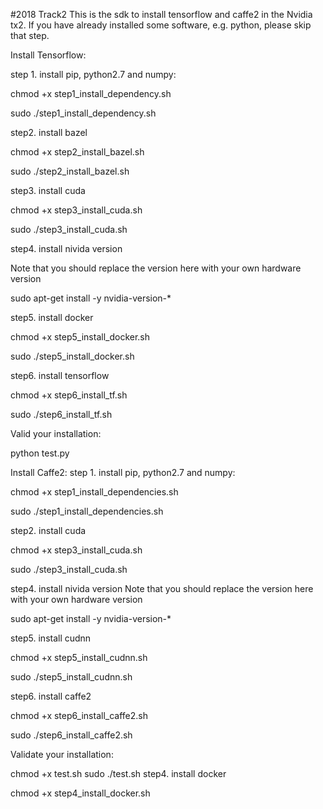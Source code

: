 #2018 Track2
This is the sdk to install tensorflow and caffe2 in the Nvidia tx2. If you have already installed some software, e.g. python, please skip that step.

Install Tensorflow:

step 1. install pip, python2.7 and numpy:

chmod +x step1_install_dependency.sh

sudo ./step1_install_dependency.sh

step2. install bazel

chmod +x step2_install_bazel.sh

sudo ./step2_install_bazel.sh

step3. install cuda

chmod +x step3_install_cuda.sh

sudo ./step3_install_cuda.sh

step4. install nivida version

Note that you should replace the version here with your own hardware version

sudo apt-get install -y nvidia-version-*

step5. install docker

chmod +x step5_install_docker.sh

sudo ./step5_install_docker.sh

step6. install tensorflow

chmod +x step6_install_tf.sh

sudo ./step6_install_tf.sh

Valid your installation:

python test.py

Install Caffe2: step 1. install pip, python2.7 and numpy:

chmod +x step1_install_dependencies.sh

sudo ./step1_install_dependencies.sh

step2. install cuda

chmod +x step3_install_cuda.sh

sudo ./step3_install_cuda.sh

step4. install nivida version Note that you should replace the version here with your own hardware version

sudo apt-get install -y nvidia-version-*

step5. install cudnn

chmod +x step5_install_cudnn.sh

sudo ./step5_install_cudnn.sh

step6. install caffe2

chmod +x step6_install_caffe2.sh

sudo ./step6_install_caffe2.sh

Validate your installation:

chmod +x test.sh sudo ./test.sh step4. install docker

chmod +x step4_install_docker.sh
